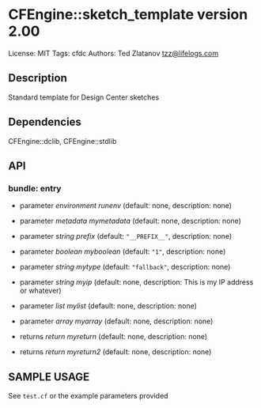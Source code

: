 # CFEngine::sketch_template version 2.00

License: MIT
Tags: cfdc
Authors: Ted Zlatanov <tzz@lifelogs.com>

## Description
Standard template for Design Center sketches

## Dependencies
CFEngine::dclib, CFEngine::stdlib

## API
### bundle: entry
* parameter _environment_ *runenv* (default: none, description: none)

* parameter _metadata_ *mymetadata* (default: none, description: none)

* parameter _string_ *prefix* (default: `"__PREFIX__"`, description: none)

* parameter _boolean_ *myboolean* (default: `"1"`, description: none)

* parameter _string_ *mytype* (default: `"fallback"`, description: none)

* parameter _string_ *myip* (default: none, description: This is my IP address or whatever)

* parameter _list_ *mylist* (default: none, description: none)

* parameter _array_ *myarray* (default: none, description: none)

* returns _return_ *myreturn* (default: none, description: none)

* returns _return_ *myreturn2* (default: none, description: none)


## SAMPLE USAGE
See `test.cf` or the example parameters provided

